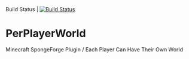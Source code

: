 ##
Build Status | [![Build Status](https://app.travis-ci.com/iCry1337/PerPlayerWorld.svg?branch=master)](https://app.travis-ci.com/iCry1337/PerPlayerWorld)

# PerPlayerWorld
Minecraft SpongeForge Plugin / Each Player Can Have Their Own World
